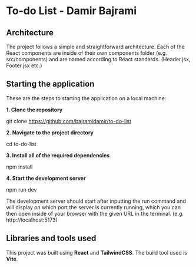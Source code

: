 # To-do List - Damir Bajrami

## Architecture

The project follows a simple and straightforward architecture. Each of the React components are inside of their own components folder (e.g. src/components) and are named according to React standards. (Header.jsx, Footer.jsx etc.)



## Starting the application

These are the steps to starting the application on a local machine:

**1. Clone the repository**

git clone https://github.com/bajramidamir/to-do-list



**2. Navigate to the project directory**

cd to-do-list



**3. Install all of the required dependencies**

npm install



**4. Start the development server**

npm run dev



The development server should start after inputting the run command and will display on which port the server is currently running, which you can then open inside of your browser with the given URL in the terminal. 
(e.g. http://localhost:5173)



## Libraries and tools used
This project was built using **React** and **TailwindCSS**. The build tool used is **Vite**.




